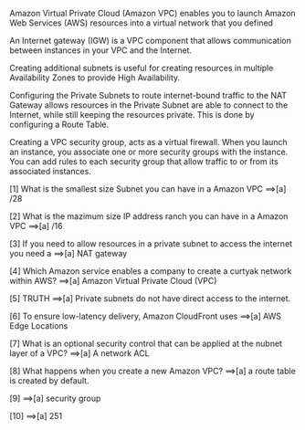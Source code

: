 Amazon Virtual Private Cloud (Amazon VPC) enables you to launch Amazon Web Services (AWS) resources into a virtual network that you defined

An Internet gateway (IGW) is a VPC component that allows communication between instances in your VPC and the Internet.

Creating additional subnets is useful for creating resources in multiple Availability Zones to provide High Availability.

Configuring the Private Subnets to route internet-bound traffic to the NAT Gateway allows resources in the Private Subnet are able to connect to the Internet, while still keeping the resources private. This is done by configuring a Route Table.

Creating a VPC security group, acts as a virtual firewall. When you launch an instance, you associate one or more security groups with the instance. You can add rules to each security group that allow traffic to or from its associated instances.

[1] What is the smallest size Subnet you can have in a Amazon VPC
==>[a] /28

[2] What is the mazimum size IP address ranch you can have in a Amazon VPC
==>[a] /16

[3] If you need to allow resources in a private subnet to access the internet you need a
==>[a] NAT gateway

[4] Which Amazon service enables a company to create a curtyak network within AWS?
==>[a] Amazon Virtual Private Cloud (VPC)

[5] TRUTH
==>[a] Private subnets do not have direct access to the internet.

[6] To ensure low-latency delivery, Amazon CloudFront uses
==>[a] AWS Edge Locations

[7] What is an optional security control that can be applied at the nubnet layer of a VPC?
==>[a] A network ACL

[8] What happens when you create a new Amazon VPC?
==>[a] a route table is created by default.

[9]
==>[a] security group

[10]
==>[a] 251
